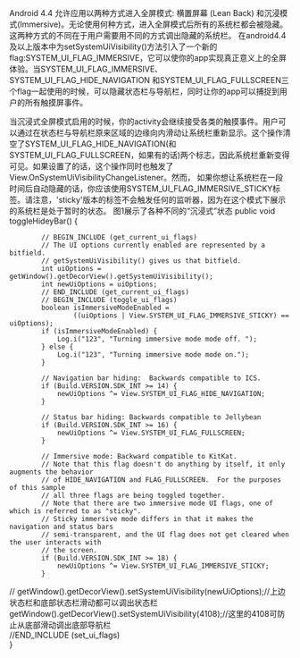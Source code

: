 Android 4.4 允许应用以两种方式进入全屏模式: 横置屏幕 (Lean Back) 和沉浸模式(Immersive)。无论使用何种方式，进入全屏模式后所有的系统栏都会被隐藏。这两种方式的不同在于用户需要用不同的方式调出隐藏的系统栏。
在android4.4及以上版本中为setSystemUiVisibility()方法引入了一个新的flag:SYSTEM_UI_FLAG_IMMERSIVE，它可以使你的app实现真正意义上的全屏体验。当SYSTEM_UI_FLAG_IMMERSIVE、SYSTEM_UI_FLAG_HIDE_NAVIGATION 和SYSTEM_UI_FLAG_FULLSCREEN三个flag一起使用的时候，可以隐藏状态栏与导航栏，同时让你的app可以捕捉到用户的所有触摸屏事件。

当沉浸式全屏模式启用的时候，你的activity会继续接受各类的触摸事件。用户可以通过在状态栏与导航栏原来区域的边缘向内滑动让系统栏重新显示。这个操作清空了SYSTEM_UI_FLAG_HIDE_NAVIGATION(和SYSTEM_UI_FLAG_FULLSCREEN，如果有的话)两个标志，因此系统栏重新变得可见。如果设置了的话，这个操作同时也触发了View.OnSystemUiVisibilityChangeListener。然而， 如果你想让系统栏在一段时间后自动隐藏的话，你应该使用SYSTEM_UI_FLAG_IMMERSIVE_STICKY标签。请注意，'sticky'版本的标签不会触发任何的监听器，因为在这个模式下展示的系统栏是处于暂时的状态。
图1展示了各种不同的“沉浸式”状态
public void toggleHideyBar() {  
  
            // BEGIN_INCLUDE (get_current_ui_flags)  
            // The UI options currently enabled are represented by a bitfield.  
            // getSystemUiVisibility() gives us that bitfield.  
            int uiOptions = getWindow().getDecorView().getSystemUiVisibility();  
            int newUiOptions = uiOptions;  
            // END_INCLUDE (get_current_ui_flags)  
            // BEGIN_INCLUDE (toggle_ui_flags)  
            boolean isImmersiveModeEnabled =  
                    ((uiOptions | View.SYSTEM_UI_FLAG_IMMERSIVE_STICKY) == uiOptions);  
            if (isImmersiveModeEnabled) {  
                Log.i("123", "Turning immersive mode mode off. ");  
            } else {  
                Log.i("123", "Turning immersive mode mode on.");  
            }  
  
            // Navigation bar hiding:  Backwards compatible to ICS.  
            if (Build.VERSION.SDK_INT >= 14) {  
                newUiOptions ^= View.SYSTEM_UI_FLAG_HIDE_NAVIGATION;  
            }  
  
            // Status bar hiding: Backwards compatible to Jellybean  
            if (Build.VERSION.SDK_INT >= 16) {  
                newUiOptions ^= View.SYSTEM_UI_FLAG_FULLSCREEN;  
            }  
  
            // Immersive mode: Backward compatible to KitKat.  
            // Note that this flag doesn't do anything by itself, it only augments the behavior  
            // of HIDE_NAVIGATION and FLAG_FULLSCREEN.  For the purposes of this sample  
            // all three flags are being toggled together.  
            // Note that there are two immersive mode UI flags, one of which is referred to as "sticky".  
            // Sticky immersive mode differs in that it makes the navigation and status bars  
            // semi-transparent, and the UI flag does not get cleared when the user interacts with  
            // the screen.  
            if (Build.VERSION.SDK_INT >= 18) {  
                newUiOptions ^= View.SYSTEM_UI_FLAG_IMMERSIVE_STICKY;  
            }  
            
//         getWindow().getDecorView().setSystemUiVisibility(newUiOptions);//上边状态栏和底部状态栏滑动都可以调出状态栏  
            getWindow().getDecorView().setSystemUiVisibility(4108);//这里的4108可防止从底部滑动调出底部导航栏  
            //END_INCLUDE (set_ui_flags)  
        }  

